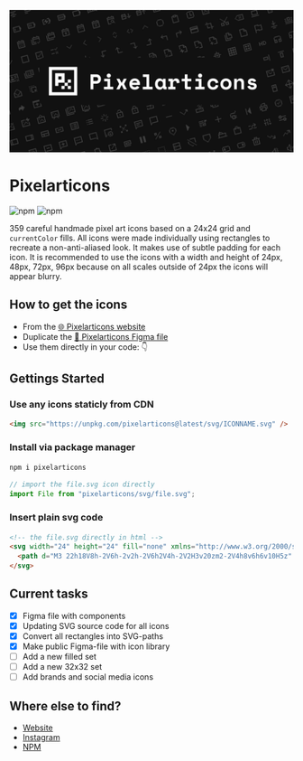 ![alt text](cover.jpg "Pixelarticons Cover")
# Pixelarticons

![npm](https://img.shields.io/npm/v/pixelarticons.svg?color=green&label=npm&style=popout-square)
![npm](https://img.shields.io/npm/dt/pixelarticons.svg?color=blue&style=popout-square)

359 careful handmade pixel art icons based on a 24x24 grid and `currentColor` fills. All icons were made individually using rectangles to recreate a non-anti-aliased look. It makes use of subtle padding for each icon. It is recommended to use the icons with a width and height of 24px, 48px, 72px, 96px because on all scales outside of 24px the icons will appear blurry.

## How to get the icons

- From the [🌐 Pixelarticons website](https://pixelarticons.com "Pixelarticons - Website")
- Duplicate the [🎨 Pixelarticons Figma file](https://www.figma.com/community/file/952542622393317653/Pixelarticons)
- Use them directly in your code: 👇
 
## Gettings Started
### Use any icons staticly from CDN
```html
<img src="https://unpkg.com/pixelarticons@latest/svg/ICONNAME.svg" />
```
### Install via package manager
```javascript
npm i pixelarticons
```
```jsx
// import the file.svg icon directly
import File from "pixelarticons/svg/file.svg";
```
### Insert plain svg code

```html
<!-- the file.svg directly in html -->
<svg width="24" height="24" fill="none" xmlns="http://www.w3.org/2000/svg">
  <path d="M3 22h18V8h-2V6h-2v2h-2V6h2V4h-2V2H3v20zm2-2V4h8v6h6v10H5z" fill="currentColor" />
</svg>
```

## Current tasks

- [x] Figma file with components
- [x] Updating SVG source code for all icons
- [x] Convert all rectangles into SVG-paths
- [X] Make public Figma-file with icon library
- [ ] Add a new filled set
- [ ] Add a new 32x32 set
- [ ] Add brands and social media icons

## Where else to find?

- [Website](https://www.pixelarticons.com "Pixelarticons - Website")
- [Instagram](https://www.instagram.com/pixelarticons/ "Pixelarticons - Instagram")
- [NPM](https://www.npmjs.com/package/pixelarticons "Pixelarticons - Npm")
